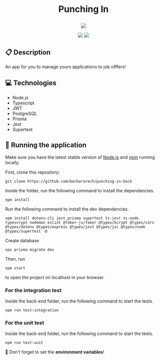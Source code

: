 # <p align = "center"> Punching In </p>

<p align="center">
   <img src="https://cdn.dribbble.com/userupload/3217386/file/original-4a4c818239cd180185a0c998b545abe2.jpg?compress=1&resize=400x300&vertical=top"/>
</p>

<p align = "center">
   <img src="https://img.shields.io/badge/author-Bárbara_Rech-4dae71?style=flat-square" />
   <img src="https://img.shields.io/github/languages/count/barbararech/punching-in-back?color=4dae71&style=flat-square" />
</p>


##  :clipboard: Description

An app for you to manage yours applications to job offfers!

## :computer: Technologies
  - Node.js
  - Typescript
  - JWT
  - PostgreSQL
  - Prisma
  - Jest
  - Supertest  

## 🏁 Running the application

Make sure you have the latest stable version of [Node.js](https://nodejs.org/en/download/) and [npm](https://www.npmjs.com/) running locally.

First, clone this repository:

```
git clone https://github.com/barbararech/punching-in-back
```

Inside the folder, run the following command to install the dependencies.

```
npm install
```

Run the following command to install the dev dependencies.

```
npm install dotenv-cli jest prisma supertest ts-jest ts-node typescrypt nodemon eslint @faker-js/faker @types/bcrypt @types/cors @types/dotenv @types/express @types/jest @types/joi @types/node @types/supertest -D
```

Create database

```
npx prisma migrate dev
```

Then, run

```
npm start
```

to open the project on localhost in your browser.


### For the integration test

Inside the back-end folder, run the following command to start the tests.

```
npm run test:integration
```

### For the unit test

Inside the back-end folder, run the following command to start the tests.

```
npm run test:unit
```


:stop_sign: Don't forget to set the **environment variables**!




